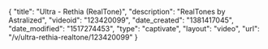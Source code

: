 {
    "title": "Ultra - Rethia (RealTone)",
    "description": "RealTones by Astralized",
    "videoid": "123420099",
    "date_created": "1381417045",
    "date_modified": "1517274453",
    "type": "captivate",
    "layout": "video",
    "url": "\/v\/ultra-rethia-realtone\/123420099"
}